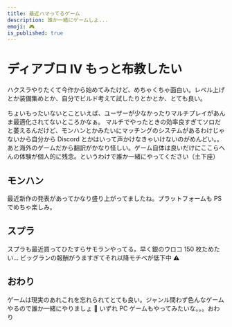 ```yaml
---
title: 最近ハマってるゲーム
description: 誰か一緒にゲームしよ...
emoji: 🎮
is_published: true
---
```


# ディアブロ Ⅳ もっと布教したい

ハクスラやりたくて今作から始めてみたけど、めちゃくちゃ面白い。レベル上げとか装備集めとか、自分でビルド考えて試したりとかとか、とても良い。

ちょいもったいないとこといえば、ユーザーが少なかったりマルチプレイがあんま最適化されてないところかなぁ。
マルチでやったときの効率良すぎてソロだと萎えるんだけど、モンハンとかみたいにマッチングのシステムがあるわけじゃないから自分から Discord とかはいって声かけなきゃいけないのがめんどい。。
あと海外のゲームだから翻訳がかなり怪しい。ゲーム自体は良いだけにここらへんの体験が個人的に残念。というわけで誰か一緒にやってください（土下座）

## モンハン

最近新作の発表があってかなり盛り上がってましたね。プラットフォームも PS でめちゃ楽しみ。

## スプラ

スプラも最近買ってひたすらサモランやってる。早く銀のウロコ 150 枚ためたい... ビッグランの報酬がうますぎてそれ以降モチベが低下中 ⚠️

## おわり

ゲームは現実のあれこれを忘れられてとても良い。ジャンル問わず色んなゲームやるので誰か一緒にやりましょ 🙌
いずれ PC ゲームもやってみたいな。。。おわり
